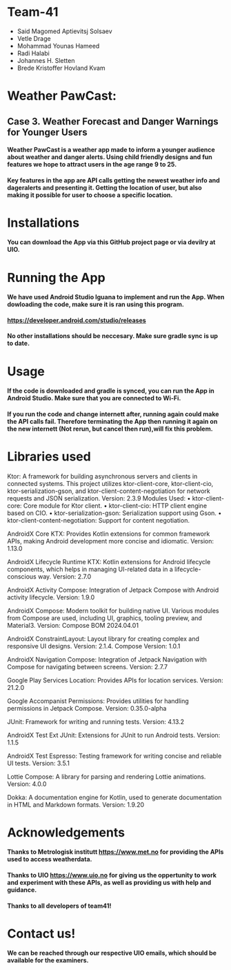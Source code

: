 # Team-41
* Said Magomed Aptievitsj Solsaev
* Vetle Drage
* Mohammad Younas Hameed
* Radi Halabi
* Johannes H. Sletten
* Brede Kristoffer Hovland Kvam

# Weather PawCast: 
## Case 3. Weather Forecast and Danger Warnings for Younger Users

#### Weather PawCast is a weather app made to inform a younger audience about weather and danger alerts. Using child friendly designs and fun features we hope to attract users in the age range 9 to 25.

#### Key features in the app are API calls getting the newest weather info and dageralerts and presenting it. Getting the location of user, but also making it possible for user to choose a specific location.

# Installations
#### You can download the App via this GitHub project page or via devilry at UIO.

# Running the App
#### We have used Android Studio Iguana to implement and run the App. When dowloading the code, make sure it is ran using this program. 
#### https://developer.android.com/studio/releases
#### No other installations should be neccesary. Make sure gradle sync is up to date. 

# Usage 
#### If the code is downloaded and gradle is synced, you can run the App in Android Studio. Make sure that you are connected to Wi-Fi. 
#### If you run the code and change internett after, running again could make the API calls fail. Therefore terminating the App then running it again on the new internett (Not rerun, but cancel then run),will fix this problem.

# Libraries used
####
Ktor: A framework for building asynchronous servers and clients in connected systems. This project utilizes ktor-client-core, ktor-client-cio, ktor-serialization-gson, and ktor-client-content-negotiation for network requests and JSON serialization. Version: 2.3.9
Modules Used:
  •	ktor-client-core: Core module for Ktor client.
  •	ktor-client-cio: HTTP client engine based on CIO.
  •	ktor-serialization-gson: Serialization support using Gson.
  •	ktor-client-content-negotiation: Support for content negotiation.

AndroidX Core KTX: Provides Kotlin extensions for common framework APIs, making Android development more concise and idiomatic. Version: 1.13.0

AndroidX Lifecycle Runtime KTX: Kotlin extensions for Android lifecycle components, which helps in managing UI-related data in a lifecycle-conscious way. Version: 2.7.0

AndroidX Activity Compose: Integration of Jetpack Compose with Android activity lifecycle. Version: 1.9.0

AndroidX Compose: Modern toolkit for building native UI. Various modules from Compose are used, including UI, graphics, tooling preview, and Material3. Version: Compose BOM 2024.04.01

AndroidX ConstraintLayout: Layout library for creating complex and responsive UI designs. Version: 2.1.4. Compose Version: 1.0.1

AndroidX Navigation Compose: Integration of Jetpack Navigation with Compose for navigating between screens. Version: 2.7.7

Google Play Services Location: Provides APIs for location services. Version: 21.2.0

Google Accompanist Permissions: Provides utilities for handling permissions in Jetpack Compose. Version: 0.35.0-alpha

JUnit: Framework for writing and running tests. Version: 4.13.2

AndroidX Test Ext JUnit: Extensions for JUnit to run Android tests. Version: 1.1.5

AndroidX Test Espresso: Testing framework for writing concise and reliable UI tests. Version: 3.5.1

Lottie Compose: A library for parsing and rendering Lottie animations. Version: 4.0.0

Dokka: A documentation engine for Kotlin, used to generate documentation in HTML and Markdown formats. Version: 1.9.20


# Acknowledgements
#### Thanks to Metrologisk institutt https://www.met.no for providing the APIs used to access weatherdata. 
#### Thanks to UIO https://www.uio.no for giving us the oppertunity to work and experiment with these APIs, as well as providing us with help and guidance. 
#### Thanks to all developers of team41!

# Contact us!
#### We can be reached through our respective UIO emails, which should be available for the examiners. 

